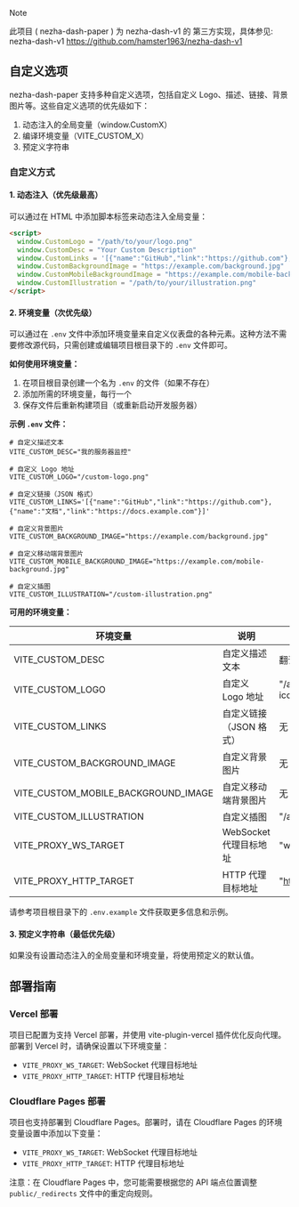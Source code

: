 > [!NOTE]
> 此项目 ( nezha-dash-paper ) 为 nezha-dash-v1 的 第三方实现，具体参见: nezha-dash-v1
> https://github.com/hamster1963/nezha-dash-v1

## 自定义选项

nezha-dash-paper 支持多种自定义选项，包括自定义 Logo、描述、链接、背景图片等。这些自定义选项的优先级如下：

1. 动态注入的全局变量（window.CustomX）
2. 编译环境变量（VITE_CUSTOM_X）
3. 预定义字符串

### 自定义方式

#### 1. 动态注入（优先级最高）

可以通过在 HTML 中添加脚本标签来动态注入全局变量：

```html
<script>
  window.CustomLogo = "/path/to/your/logo.png"
  window.CustomDesc = "Your Custom Description"
  window.CustomLinks = '[{"name":"GitHub","link":"https://github.com"},{"name":"Docs","link":"https://docs.example.com"}]'
  window.CustomBackgroundImage = "https://example.com/background.jpg"
  window.CustomMobileBackgroundImage = "https://example.com/mobile-background.jpg"
  window.CustomIllustration = "/path/to/your/illustration.png"
</script>
```

#### 2. 环境变量（次优先级）

可以通过在 `.env` 文件中添加环境变量来自定义仪表盘的各种元素。这种方法不需要修改源代码，只需创建或编辑项目根目录下的 `.env` 文件即可。

**如何使用环境变量：**

1. 在项目根目录创建一个名为 `.env` 的文件（如果不存在）
2. 添加所需的环境变量，每行一个
3. 保存文件后重新构建项目（或重新启动开发服务器）

**示例 `.env` 文件：**

```
# 自定义描述文本
VITE_CUSTOM_DESC="我的服务器监控"

# 自定义 Logo 地址
VITE_CUSTOM_LOGO="/custom-logo.png"

# 自定义链接（JSON 格式）
VITE_CUSTOM_LINKS='[{"name":"GitHub","link":"https://github.com"},{"name":"文档","link":"https://docs.example.com"}]'

# 自定义背景图片
VITE_CUSTOM_BACKGROUND_IMAGE="https://example.com/background.jpg"

# 自定义移动端背景图片
VITE_CUSTOM_MOBILE_BACKGROUND_IMAGE="https://example.com/mobile-background.jpg"

# 自定义插图
VITE_CUSTOM_ILLUSTRATION="/custom-illustration.png"
```

**可用的环境变量：**

| 环境变量                            | 说明                    | 默认值                  |
| ----------------------------------- | ----------------------- | ----------------------- |
| VITE_CUSTOM_DESC                    | 自定义描述文本          | 翻译键 "nezha"          |
| VITE_CUSTOM_LOGO                    | 自定义 Logo 地址        | "/apple-touch-icon.png" |
| VITE_CUSTOM_LINKS                   | 自定义链接（JSON 格式） | 无                      |
| VITE_CUSTOM_BACKGROUND_IMAGE        | 自定义背景图片          | 无                      |
| VITE_CUSTOM_MOBILE_BACKGROUND_IMAGE | 自定义移动端背景图片    | 无                      |
| VITE_CUSTOM_ILLUSTRATION            | 自定义插图              | "/animated-man.webp"    |
| VITE_PROXY_WS_TARGET                | WebSocket 代理目标地址  | "ws://127.0.0.1:8008"   |
| VITE_PROXY_HTTP_TARGET              | HTTP 代理目标地址       | "http://127.0.0.1:8008" |

请参考项目根目录下的 `.env.example` 文件获取更多信息和示例。

#### 3. 预定义字符串（最低优先级）

如果没有设置动态注入的全局变量和环境变量，将使用预定义的默认值。

## 部署指南

### Vercel 部署

项目已配置为支持 Vercel 部署，并使用 vite-plugin-vercel 插件优化反向代理。部署到 Vercel 时，请确保设置以下环境变量：

- `VITE_PROXY_WS_TARGET`: WebSocket 代理目标地址
- `VITE_PROXY_HTTP_TARGET`: HTTP 代理目标地址

### Cloudflare Pages 部署

项目也支持部署到 Cloudflare Pages。部署时，请在 Cloudflare Pages 的环境变量设置中添加以下变量：

- `VITE_PROXY_WS_TARGET`: WebSocket 代理目标地址
- `VITE_PROXY_HTTP_TARGET`: HTTP 代理目标地址

注意：在 Cloudflare Pages 中，您可能需要根据您的 API 端点位置调整 `public/_redirects` 文件中的重定向规则。
